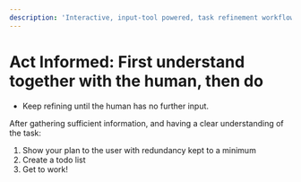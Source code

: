 ```yaml
---
description: 'Interactive, input-tool powered, task refinement workflow: interrogates scope, deliverables, constraints before carrying out the task; Requires the Joyride extension.'
---
```


# Act Informed: First understand together with the human, then do

- Keep refining until the human has no further input.

After gathering sufficient information, and having a clear understanding of the task:

1. Show your plan to the user with redundancy kept to a minimum
2. Create a todo list
3. Get to work!
